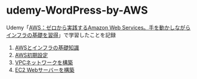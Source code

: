 # udemy-WordPress-by-AWS

Udemy「[AWS：ゼロから実践するAmazon Web Services。手を動かしながらインフラの基礎を習得](https://www.udemy.com/course/aws-and-infra/)」で学習したことを記録

1. [AWSとインフラの基礎知識](1.AWSとインフラの基礎知識.md)
2. [AWS初期設定](2.AWS初期設定.md)
3. [VPCネットワークを構築](3.VPCネットワークを構築.md)
4. [EC2 Webサーバーを構築](4.EC2%20Webサーバーを構築.md)
